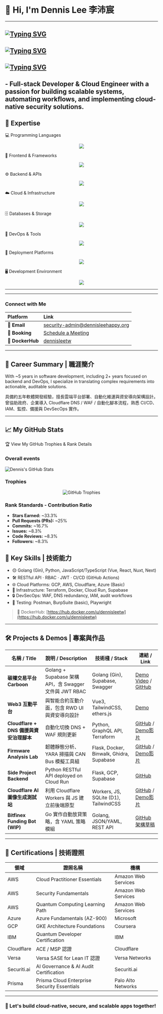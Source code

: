 # 👋 Hi, I'm Dennis Lee 李沛宸
---
[![Typing SVG](https://readme-typing-svg.herokuapp.com?font=Fira+Code&pause=1000&width=435&lines=God+throws+dices)](https://git.io/typing-svg)
---
[![Typing SVG](https://readme-typing-svg.herokuapp.com?font=Fira+Code&pause=1000&color=78F77F&random=true&width=435&lines=and++we+try+to+catch+them)](https://git.io/typing-svg)
---
[![Typing SVG](https://readme-typing-svg.herokuapp.com?font=Fira+Code&pause=500&color=7684F7&random=true&width=435&lines=via+holy+languages%2C+codes+that+are)](https://git.io/typing-svg)
---
## - Full-stack Developer & Cloud Engineer with a passion for building scalable systems, automating workflows, and implementing cloud-native security solutions.

## 💎 Expertise
💻 Programming Languages
<p align="center">
  <img src="https://skillicons.dev/icons?i=go,python,js,ts,bash,solidity" />
</p>
🎨 Frontend & Frameworks
<p align="center">
  <img src="https://skillicons.dev/icons?i=react,vue,next,nuxt,vuetify,threejs,tailwind,figma" />
</p>
⚙️ Backend & APIs
<p align="center">
  <img src="https://skillicons.dev/icons?i=nodejs,express,gin,fastapi,graphql,rabbitmq,nginx" />
</p>
☁️ Cloud & Infrastructure
<p align="center">
  <img src="https://skillicons.dev/icons?i=aws,gcp,cloudflare,terraform,docker,k8s" />
</p>
🗄️ Databases & Storage
<p align="center">
  <img src="https://skillicons.dev/icons?i=postgres,mongodb,redis,supabase" />
</p>
🔧 DevOps & Tools
<p align="center">
  <img src="https://skillicons.dev/icons?i=git,github,githubactions,postman,grafana,prometheus,figma" />
</p>
🚀 Deployment Platforms
<p align="center">
  <img src="https://skillicons.dev/icons?i=vercel,netlify,heroku,render,workers" />
</p>
🖥️ Development Environment
<p align="center">
  <img src="https://skillicons.dev/icons?i=linux,ubuntu,windows,vscode,vim,arduino" />
</p>

---
---

### **Connect with Me**

| Platform | Link |
| :--- | :--- |
| 📧 **Email** | [security-admin@dennisleehappy.org](mailto:security-admin@dennisleehappy.org) |
| 📅 **Booking** | [Schedule a Meeting](https://app.simplymeet.me/dennislee-rootcicd) |
| 🐳 **DockerHub** | [dennisleetw](https://hub.docker.com/u/dennisleetw) |

---

## 🧠 Career Summary | 職涯簡介

With ~5 years in software development, including 2+ years focused on backend and DevOps, I specialize in translating complex requirements into actionable, auditable solutions.

具備約五年軟體開發經驗，擅長雲端平台部署、自動化維運與資安導向架構設計。曾協助政府、企業導入 Cloudflare DNS / WAF / 自動化腳本流程，熟悉 CI/CD、IAM、監控、備援與 DevSecOps 實作。

---

## 📈 My GitHub Stats
<summary>🏆 View My GitHub Trophies & Rank Details</summary>

### Overall events
![Dennis's GitHub Stats](https://github-readme-stats.vercel.app/api?username=dennislee928&show_icons=true&theme=radical)

### Trophies
<p align="center">
  <img src="https://github-profile-trophy.vercel.app/?username=dennislee928&theme=onedark&rank=SECRET,SSS,SS,S,AAA,AA,A,BBB,BB,B" alt="GitHub Trophies"/>
</p>


### Rank Standards - Contribution Ratio
-   **Stars Earned:** ~33.3%
-   **Pull Requests (PRs):** ~25%
-   **Commits:** ~16.7%
-   **Issues:** ~8.3%
-   **Code Reviews:** ~8.3%
-   **Followers:** ~8.3%

</details>

## 🧩 Key Skills | 技術能力

- 🟡 Golang (Gin), Python, JavaScript/TypeScript (Vue, React, Nuxt, Next)
- 🛠 RESTful API · RBAC · JWT · CI/CD (GitHub Actions)
- 🌐 Cloud Platforms: GCP, AWS, Cloudflare, Azure (Basic)
- 🧰 Infrastructure: Terraform, Docker, Cloud Run, Supabase
- 🔒 DevSecOps: WAF, DNS redundancy, IAM, audit workflows
- 🧪 Testing: Postman, BurpSuite (basic), Playwright
> 🐳 DockerHub: [https://hub.docker.com/u/dennisleetw](https://hub.docker.com/u/dennisleetw)
---

## 🛠️ Projects & Demos | 專案與作品

| 名稱 / Title | 說明 / Description | 技術棧 / Stack | 連結 / Link |
|--------------|------------------|----------------|-------------|
| **碳權交易平台 Carboon** | Golang + Supabase 架構 API，含 Swagger 文件與 JWT RBAC | Golang (Gin), Supabase, Swagger | [Demo Video](https://youtu.be/_iW3o3_Lvzs) / [GitHub](https://github.com/dennislee928/carboon-trade-backend) |
| **Web3 互動平台** | 與智能合約互動介面，包含 RWD UI 與資安導向設計 | Vue3, TailwindCSS, ethers.js | [Demo](https://web3.para-universe-energy-exchange-station.com/) |
| **Cloudflare + DNS 備援與資安治理腳本** | 自動化切換 DNS + WAF 規則更新 | Python, GraphQL API, Terraform | [GitHub](https://github.com/dennislee928/Cloudflare_Developer_Labs) / [Demo影片](https://youtu.be/vWDmq0GiCo4) |
| **Firmware Analysis Lab** | 韌體靜態分析、YARA 掃描與 CAN Bus 模擬工具組 | Flask, Docker, Binwalk, Ghidra, Supabase | [GitHub](https://github.com/dennislee928/firmware-research-demo) / [Demo影片](https://youtu.be/rHVcB-mxKB8) |
| **Side Project Backend** | Python RESTful API deployed on Cloud Run | Flask, GCP, Supabase | [GitHub](https://github.com/dennislee928/side-project-1-backend) |
| **Cloudflare AI 圖像生成測試站** | 利用 Cloudflare Workers 與 JS 建立前後端原型 | Workers, JS, SQLite (D1), TailwindCSS | [GitHub](https://github.com/dennislee928/firmware-research-demo/tree/tsse) / [Demo影片](https://youtu.be/43sSu1Ve55s) |
| **Bitfinex Funding Bot (WIP)** | Go 實作自動放貸策略，含 YAML 策略模組 | Golang, JSON/YAML, REST API | [GitHub 架構草稿](https://github.com/dennislee928/fundbot-go) |

---

## 📜 Certifications | 技術證照

| 領域 | 證照名稱 | 機構 |
|------|----------|------|
| AWS | Cloud Practitioner Essentials | Amazon Web Services |
| AWS | Security Fundamentals | Amazon Web Services |
| AWS | Quantum Computing Learning Path | Amazon Web Services |
| Azure | Azure Fundamentals (AZ-900) | Microsoft |
| GCP | GKE Architecture Foundations | Coursera |
| IBM | Quantum Developer Certification | IBM |
| Cloudflare | ACE / MSP 認證 | Cloudflare |
| Versa | Versa SASE for Lean IT 認證 | Versa Networks |
| Securiti.ai | AI Governance & AI Audit Certification | Securiti.ai |
| Prisma | Prisma Cloud Enterprise Security Essentials | Palo Alto Networks |

---


### 🧭 Let's build cloud-native, secure, and scalable apps together!
